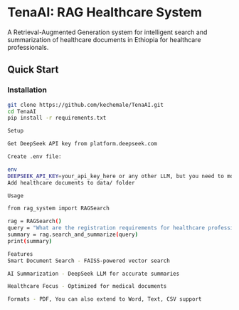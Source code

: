 # TenaAI: RAG Healthcare System

A Retrieval-Augmented Generation system for intelligent search and summarization of healthcare documents in Ethiopia for healthcare professionals.

## Quick Start

### Installation
```bash
git clone https://github.com/kechemale/TenaAI.git
cd TenaAI
pip install -r requirements.txt

Setup

Get DeepSeek API key from platform.deepseek.com

Create .env file:

env
DEEPSEEK_API_KEY=your_api_key_here or any other LLM, but you need to modify your retreival function
Add healthcare documents to data/ folder

Usage

from rag_system import RAGSearch

rag = RAGSearch()
query = "What are the registration requirements for healthcare professionals?"
summary = rag.search_and_summarize(query)
print(summary)

Features
Smart Document Search - FAISS-powered vector search

AI Summarization - DeepSeek LLM for accurate summaries

Healthcare Focus - Optimized for medical documents

Formats - PDF, You can also extend to Word, Text, CSV support
